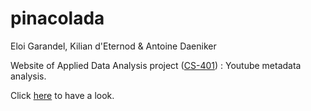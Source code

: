 # pinacolada

Eloi Garandel, Kilian d'Eternod & Antoine Daeniker

Website of Applied Data Analysis project ([CS-401](https://edu.epfl.ch/coursebook/fr/applied-data-analysis-CS-401)) : Youtube metadata analysis.

Click [here](https://eloigrndl.github.io/pinacolada/) to have a look.
